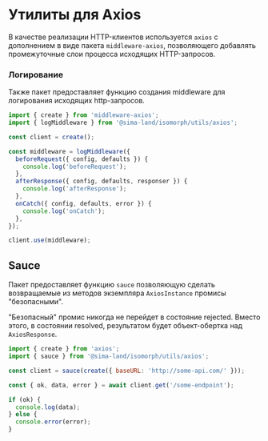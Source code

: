 # Утилиты для Axios

В качестве реализации HTTP-клиентов используется `axios` с дополнением в виде пакета `middleware-axios`, позволяющего добавлять промежуточные слои процесса исходящих HTTP-запросов.

### Логирование

Также пакет предоставляет функцию создания middleware для логирования исходящих http-запросов.

```ts
import { create } from 'middleware-axios';
import { logMiddleware } from '@sima-land/isomorph/utils/axios';

const client = create();

const middleware = logMiddleware({
  beforeRequest({ config, defaults }) {
    console.log('beforeRequest');
  },
  afterResponse({ config, defaults, responser }) {
    console.log('afterResponse');
  },
  onCatch({ config, defaults, error }) {
    console.log('onCatch');
  },
});

client.use(middleware);
```

## Sauce

Пакет предоставляет функцию `sauce` позволяющую сделать возвращаемые из методов экземпляра `AxiosInstance` промисы "безопасными".

"Безопасный" промис никогда не перейдет в состояние rejected. Вместо этого, в состоянии resolved, результатом будет объект-обертка над `AxiosResponse`.

```js
import { create } from 'axios';
import { sauce } from '@sima-land/isomorph/utils/axios';

const client = sauce(create({ baseURL: 'http://some-api.com/' }));

const { ok, data, error } = await client.get('/some-endpoint');

if (ok) {
  console.log(data);
} else {
  console.error(error);
}
```
